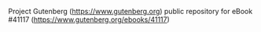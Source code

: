 Project Gutenberg (https://www.gutenberg.org) public repository for eBook #41117 (https://www.gutenberg.org/ebooks/41117)

